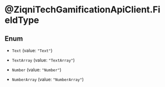 # @ZiqniTechGamificationApiClient.FieldType

## Enum


* `Text` (value: `"Text"`)

* `TextArray` (value: `"TextArray"`)

* `Number` (value: `"Number"`)

* `NumberArray` (value: `"NumberArray"`)


